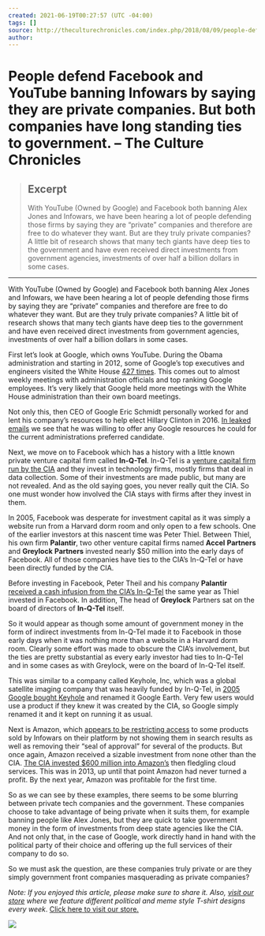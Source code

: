 ```yaml
---
created: 2021-06-19T00:27:57 (UTC -04:00)
tags: []
source: http://theculturechronicles.com/index.php/2018/08/09/people-defend-facebook-and-youtube-banning-infowars-by-saying-they-are-private-companies-but-both-companies-have-long-standing-ties-to-government/
author: 
---
```


# People defend Facebook and YouTube banning Infowars by saying they are private companies. But both companies have long standing ties to government. – The Culture Chronicles

> ## Excerpt
> With YouTube (Owned by Google) and Facebook both banning Alex Jones and Infowars, we have been hearing a lot of people defending those firms by saying they are “private” companies and therefore are free to do whatever they want. But are they truly private companies? A little bit of research shows that many tech giants have deep ties to the government and have even received direct investments from government agencies, investments of over half a billion dollars in some cases.

---
With YouTube (Owned by Google) and Facebook both banning Alex Jones and Infowars, we have been hearing a lot of people defending those firms by saying they are “private” companies and therefore are free to do whatever they want. But are they truly private companies? A little bit of research shows that many tech giants have deep ties to the government and have even received direct investments from government agencies, investments of over half a billion dollars in some cases.

First let’s look at Google, which owns YouTube. During the Obama administration and starting in 2012, some of Google’s top executives and engineers visited the White House [427 times](http://www.dailymail.co.uk/news/article-3554953/Google-staffers-meetings-White-House-staggering-427-times-course-Obama-presidency-averaging-week.html). This comes out to almost weekly meetings with administration officials and top ranking Google employees. It’s very likely that Google held more meetings with the White House administration than their own board meetings.

Not only this, then CEO of Google Eric Schmidt personally worked for and lent his company’s resources to help elect Hillary Clinton in 2016. [In leaked emails](https://qz.com/823922/eric-schmidt-played-a-crucial-role-in-team-hillarys-election-tech/) we see that he was willing to offer any Google resources he could for the current administrations preferred candidate.

Next, we move on to Facebook which has a history with a little known private venture capital firm called **In-Q-Tel**. In-Q-Tel is a [venture capital firm run by the CIA](https://en.wikipedia.org/wiki/In-Q-Tel) and they invest in technology firms, mostly firms that deal in data collection. Some of their investments are made public, but many are not revealed. And as the old saying goes, you never really quit the CIA. So one must wonder how involved the CIA stays with firms after they invest in them.

In 2005, Facebook was desperate for investment capital as it was simply a website run from a Harvard dorm room and only open to a few schools. One of the earlier investors at this nascent time was Peter Thiel. Between Thiel, his own firm **Palantir**, two other venture capital firms named **Accel** **Partners** and **Greylock** **Partners** invested nearly $50 million into the early days of Facebook. All of those companies have ties to the CIA’s In-Q-Tel or have been directly funded by the CIA.

Before investing in Facebook, Peter Theil and his company **Palantir** [received a cash infusion from the CIA’s In-Q-Tel](https://www.businessinsider.com/companies-funded-by-cia-2016-9#palantir-sifts-through-massive-data-sets-to-allow-a-user-to-track-patterns-or-gain-valuable-insight-from-one-software-package-instead-of-looking-into-a-bunch-of-different-databases-11) the same year as Thiel invested in Facebook. In addition, The head of **Greylock** Partners sat on the board of directors of **In-Q-Tel** itself.

So it would appear as though some amount of government money in the form of indirect investments from In-Q-Tel made it to Facebook in those early days when it was nothing more than a website in a Harvard dorm room. Clearly some effort was made to obscure the CIA’s involvement, but the ties are pretty substantial as every early investor had ties to In-Q-Tel and in some cases as with Greylock, were on the board of In-Q-Tel itself.

This was similar to a company called Keyhole, Inc, which was a global satellite imaging company that was heavily funded by In-Q-Tel, in [2005 Google bought Keyhole](https://www.wsj.com/articles/SB109888284313557107) and renamed it Google Earth. Very few users would use a product if they knew it was created by the CIA, so Google simply renamed it and it kept on running it as usual.

Next is Amazon, which [appears to be restricting access](https://www.fastcompany.com/90214900/amazon-seems-to-have-quietly-stopped-recommending-alex-jones-products) to some products sold by Infowars on their platform by not showing them in search results as well as removing their “seal of approval” for several of the products. But once again, Amazon received a sizable investment from none other than the CIA. [The CIA invested $600 million into Amazon’s](https://www.theatlantic.com/technology/archive/2014/07/the-details-about-the-cias-deal-with-amazon/374632/) then fledgling cloud services. This was in 2013, up until that point Amazon had never turned a profit. By the next year, Amazon was profitable for the first time.

So as we can see by these examples, there seems to be some blurring between private tech companies and the government. These companies choose to take advantage of being private when it suits them, for example banning people like Alex Jones, but they are quick to take government money in the form of investments from deep state agencies like the CIA. And not only that, in the case of Google, work directly hand in hand with the political party of their choice and offering up the full services of their company to do so.

So we must ask the question, are these companies truly private or are they simply government front companies masquerading as private companies?

_Note: If you enjoyed this article, please make sure to share it. Also, [visit our store](https://teespring.com/stores/the-culture-chronicles) where we feature different political and meme style T-shirt designs every week_. [Click here to visit our store.](https://teespring.com/stores/the-culture-chronicles)

[![](http://theculturechronicles.com/wp-content/uploads/2018/08/sr2-300x274.jpg)](https://teespring.com/stores/the-culture-chronicles)
